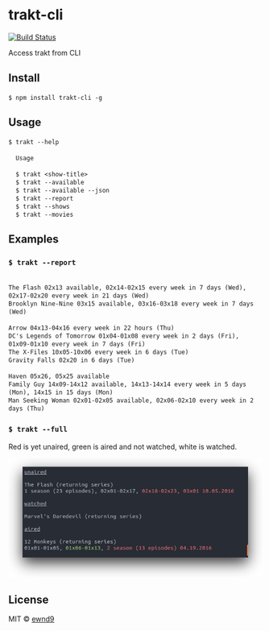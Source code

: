 # trakt-cli

[![Build Status](https://travis-ci.org/ewnd9/trakt-cli.svg?branch=master)](https://travis-ci.org/ewnd9/trakt-cli)

Access trakt from CLI

## Install

```
$ npm install trakt-cli -g
```

## Usage

```
$ trakt --help

  Usage

  $ trakt <show-title>
  $ trakt --available
  $ trakt --available --json
  $ trakt --report
  $ trakt --shows
  $ trakt --movies
```

## Examples

### `$ trakt --report`

```

The Flash 02x13 available, 02x14-02x15 every week in 7 days (Wed), 02x17-02x20 every week in 21 days (Wed)
Brooklyn Nine-Nine 03x15 available, 03x16-03x18 every week in 7 days (Wed)

Arrow 04x13-04x16 every week in 22 hours (Thu)
DC's Legends of Tomorrow 01x04-01x08 every week in 2 days (Fri), 01x09-01x10 every week in 7 days (Fri)
The X-Files 10x05-10x06 every week in 6 days (Tue)
Gravity Falls 02x20 in 6 days (Tue)

Haven 05x26, 05x25 available
Family Guy 14x09-14x12 available, 14x13-14x14 every week in 5 days (Mon), 14x15 in 15 days (Mon)
Man Seeking Woman 02x01-02x05 available, 02x06-02x10 every week in 2 days (Thu)

```

### `$ trakt --full`

Red is yet unaired, green is aired and not watched, white is watched.

![Demonstration](/demo/full-demo.png?raw=true)


## License

MIT © [ewnd9](http://ewnd9.com)
